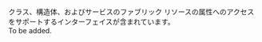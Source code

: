 <Namespace Name="System.Fabric">
  <Docs>
    <summary>クラス、構造体、およびサービスのファブリック リソースの属性へのアクセスをサポートするインターフェイスが含まれています。</summary> 
    <remarks>To be added.</remarks>
  </Docs>
</Namespace>
